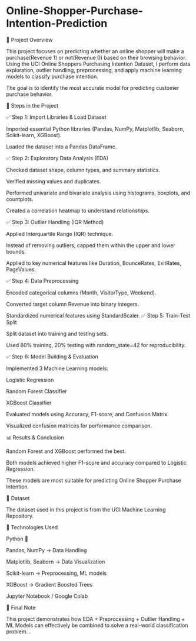 # Online-Shopper-Purchase-Intention-Prediction

📌 Project Overview

This project focuses on predicting whether an online shopper will make a purchase(Revenue 1) or not(Revenue 0) based on their browsing behavior. Using the UCI Online Shoppers Purchasing Intention Dataset, I perform data exploration, outlier handling, preprocessing, and apply machine learning models to classify purchase intention.

The goal is to identify the most accurate model for predicting customer purchase behavior.


📂 Steps in the Project

✅ Step 1: Import Libraries & Load Dataset

Imported essential Python libraries (Pandas, NumPy, Matplotlib, Seaborn, Scikit-learn, XGBoost).

Loaded the dataset into a Pandas DataFrame.

✅ Step 2: Exploratory Data Analysis (EDA)

Checked dataset shape, column types, and summary statistics.

Verified missing values and duplicates.

Performed univariate and bivariate analysis using histograms, boxplots, and countplots.

Created a correlation heatmap to understand relationships.

✅ Step 3: Outlier Handling (IQR Method)

Applied Interquartile Range (IQR) technique.

Instead of removing outliers, capped them within the upper and lower bounds.

Applied to key numerical features like Duration, BounceRates, ExitRates, PageValues.

✅ Step 4: Data Preprocessing

Encoded categorical columns (Month, VisitorType, Weekend).

Converted target column Revenue into binary integers.

Standardized numerical features using StandardScaler.
✅ Step 5: Train-Test Split

Split dataset into training and testing sets.

Used 80% training, 20% testing with random_state=42 for reproducibility.

✅ Step 6: Model Building & Evaluation

Implemented 3 Machine Learning models:

Logistic Regression

Random Forest Classifier

XGBoost Classifier

Evaluated models using Accuracy, F1-score, and Confusion Matrix.

Visualized confusion matrices for performance comparison.


📊 Results & Conclusion

Random Forest and XGBoost performed the best.

Both models achieved higher F1-score and accuracy compared to Logistic Regression.

These models are most suitable for predicting Online Shopper Purchase Intention.

📁 Dataset

The dataset used in this project is from the UCI Machine Learning Repository.


🚀 Technologies Used

Python 🐍

Pandas, NumPy → Data Handling

Matplotlib, Seaborn → Data Visualization

Scikit-learn → Preprocessing, ML models

XGBoost → Gradient Boosted Trees

Jupyter Notebook / Google Colab


📌 Final Note

This project demonstrates how EDA + Preprocessing + Outlier Handling + ML Models can effectively be combined to solve a real-world classification problem.
.
